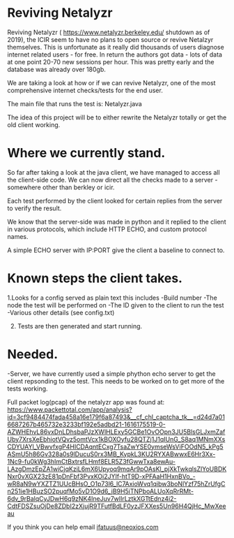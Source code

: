 # Reviving Netalyzr

Reviving Netalyzr ( https://www.netalyzr.berkeley.edu/ shutdown as of 2019), the ICIR seem to have no plans to open source or revive Netalzyr themselves. This is unfortunate as it really did thousands of users diagnose internet related users - for free.
In return  the authors got data - lots of data at one point 20-70 new sessions per hour. This was pretty early and the database was already over 180gb.

We are taking a look at how or if we can revive Netalyzr, one of the most comprehensive internet checks/tests for the end user.

The main file that runs the test is:
Netalyzr.java

The idea of this project will be to either rewrite the Netalyzr totally or get the old client working.

# Where we currently stand.
So far after taking a look at the java client, we have managed to access all the client-side code. We can now direct all the checks made to a server - somewhere other than berkley or icir.

Each test performed by the client looked for certain replies from the server to verify the result.

We know that the server-side was made in python and it replied to the client in various protocols, which include HTTP ECHO, and custom protocol names.

A simple ECHO server with IP:PORT give the client a baseline to connect to.

# Known steps the client takes.

1.Looks for a config served as plain text this includes
  -Build number
  -The node the test will be performed on
  -The ID given to the client to run the test
  -Various other details (see config.txt)

2. Tests are then generated and start running.

# Needed.

-Server, we have currently used a simple phython echo server to get the client repsonding to the test. This needs to be worked on to get more of the tests working.

Full packet log(pcap) of the netalyzr app was found at:
https://www.packettotal.com/app/analysis?id=3cf9484474fada458a16e179f6a87493&__cf_chl_captcha_tk__=d24d7a016687267b465732e3233bf192e5adbd21-1616175519-0-AZWHEhvL86vxDnLDhsbaPJzXWlHLExy5GCBe1OvOOpn3JU5BlsGLJxmZafUby7XrsXeEbhiotVQvz5omtVcx1kBOXOyfu28QTZj1J1qIUnG_S8aq1MNmXXsCDYUAYl_VBwvfxgP4HICDAqntECxg7TsaZwYSE0ymseWsViFOOdN5_kPg5ASmU5h86Gv328a0s9lDucuS0rx3MB_KypkL3KU2RYXABwwxE6Hr3Xx-1Nc9-fu0kWg3hImCtBxtrsfLHmf8ELR5Z3fGwwTxa8ewAu-LAzgDmzEpZA1wiCjqKziL6mX6Upyoq9mqAr9pOAsKl_pjXkTwkqlsZlYoUBDKNxr0vXGX23zE81pDnFbf3PvxKOi2JYIf-htT9D-xPFAaH1HxnBVo_-wR8aN9wYXZTZ1UUcBHsO_O1p73l6_lC7AxioWvq1qibw3boNlYzf75hZrUfgCn251ie1HBuzSO2puqfMo5vD1O9d6_jB9H5iTNPboALUoXqRrRMt-6dv_9rBalqCyJDwH6q9zNK4IneJuv7wlIrLztkXGTtEdnz4i2-CdtFDSZsuOjDe8ZDbI2zXjujR9TFutfBdLF0yzJFXXes5Un96H4QjHc_MwXeeau

If you think you can help email ifatuus@neoxios.com

